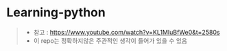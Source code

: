 # Learning-python
> * 참고 : https://www.youtube.com/watch?v=KL1MIuBfWe0&t=2580s
> * 이 repo는 정확하지않은 주관적인 생각이 들어가 있을 수 있음 
